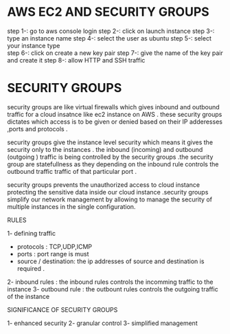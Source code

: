 # AWS EC2 AND SECURITY GROUPS 

step 1-: go  to aws console login
step 2-: click on launch instance 
step 3-: type an instance name 
step 4-: select the user as ubuntu 
step 5-: select your instance type  
step 6-: click on create a new key pair
step 7-: give the name of the key pair and create it 
step 8-: allow HTTP and SSH traffic

# SECURITY GROUPS 

security groups are like virtual firewalls which gives inbound and outbound traffic for a cloud insatnce like ec2 instance on AWS . these security groups dictates which access is to be given or denied based on their IP adderesses ,ports and protocols .

security groups give the instance level security which means it gives the security only to the instances .
the inbound (incoming) and outbound (outgoing ) traffic is being controlled by the security groups .the security
group are statefullness as they depending on the inbound rule controls the outbound traffic traffic of that particular port .

security groups prevents the unauthorized access to cloud instance  protecting the sensitive data inside our  cloud instance .security groups simplify our network management by allowing to manage the security of multiple instances in the single configuration.

RULES 

1- defining traffic 
  - protocols : TCP,UDP,ICMP
  - ports : port range is must 
  - source / destination: the ip addresses of source and destination is required .

2- inbound rules : the inbound rules controls the incomming traffic to the instance 
3- outbound rule : the outbount rules controls the outgoing traffic of the instance 

SIGNIFICANCE OF SECURITY GROUPS 

1- enhanced security 
2- granular control 
3- simplified management 

